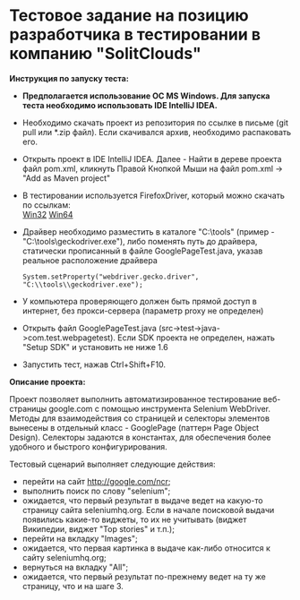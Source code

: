 Тестовое задание на позицию разработчика в тестировании в компанию "SolitClouds"
=

**Инструкция по запуску теста:**

- **Предполагается использование ОС MS Windows. Для запуска теста необходимо использовать IDE IntelliJ IDEA.**
- Необходимо скачать проект из репозитория по ссылке в письме (git pull или *.zip файл). Если скачивался архив, необходимо распаковать его.
- Открыть проект в IDE IntelliJ IDEA. Далее - Найти в дереве проекта файл pom.xml,
кликнуть Правой Кнопкой Мыши на файл pom.xml -> "Add as Maven project"
- В тестировании используется FirefoxDriver, который можно скачать по ссылкам:  
<a href="https://github.com/mozilla/geckodriver/releases/download/v0.18.0/geckodriver-v0.18.0-win32.zip">Win32</a>
<a href="https://github.com/mozilla/geckodriver/releases/download/v0.18.0/geckodriver-v0.18.0-win64.zip">Win64</a>
- Драйвер необходимо разместить в каталоге "C:\tools\" (пример -"C:\tools\geckodriver.exe"), либо поменять путь до драйвера, статически прописанный в файле GooglePageTest.java, указав реальное расположение драйвера
 

      System.setProperty("webdriver.gecko.driver", "C:\\tools\\geckodriver.exe");
    
- У компьютера проверяющего должен быть прямой доступ в интернет, без прокси-сервера (параметр proxy не определен)
- Открыть файл GooglePageTest.java (src->test->java->com.test.webpagetest). Если SDK проекта не определен, нажать "Setup SDK" и установить не ниже 1.6 
- Запустить тест, нажав Ctrl+Shift+F10.

**Описание проекта:**

Проект позволяет выполнить автоматизированное тестирование веб-страницы google.com с помощью инструмента Selenium WebDriver. 
Методы для взаимодействия со страницей и селекторы элементов вынесены в отдельный класс - GooglePage (паттерн Page Object Design). 
Селекторы задаются в константах, для обеспечения более удобного и быстрого конфигурирования.

Тестовый сценарий выполняет следующие действия:
- перейти на сайт http://google.com/ncr;
- выполнить поиск по слову "selenium";
- ожидается, что первый результат в выдаче ведет на какую-то страницу сайта
  seleniumhq.org. Если в начале поисковой выдачи появились какие-то виджеты, то их не
  учитывать (виджет Википедии, виджет "Top stories" и т.п.);
- перейти на вкладку "Images";
- ожидается, что первая картинка в выдаче как-либо относится к сайту seleniumhq.org;
- вернуться на вкладку "All";
- ожидается, что первый результат по-прежнему ведет на ту же страницу, что и на шаге 3.


